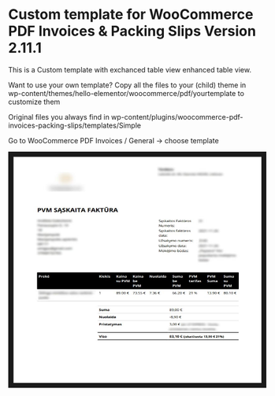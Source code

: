 # Custom template for WooCommerce PDF Invoices & Packing Slips Version 2.11.1

This is a Custom template with exchanced table view enhanced table view.

Want to use your own template? Copy all the files to your (child) theme in wp-content/themes/hello-elementor/woocommerce/pdf/yourtemplate to customize them

Original files you always find in wp-content/plugins/woocommerce-pdf-invoices-packing-slips/templates/Simple

Go to WooCommerce PDF Invoices / General -> choose template

<img src="https://github.com/As-Tomas/WooCommerce-PDF-Invoice-template-extended-table/blob/master/PDF_example.jpg" width="740" height="460" border="10"/>
